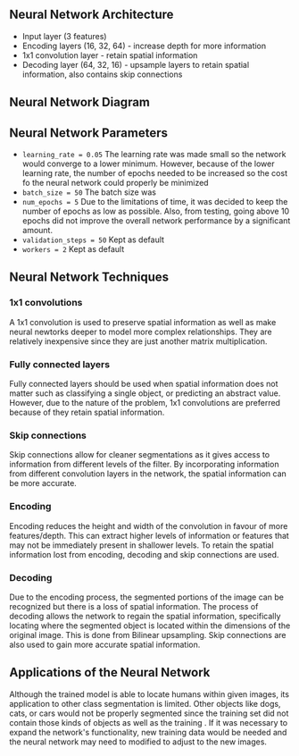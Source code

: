 ## Neural Network Architecture
- Input layer (3 features)
- Encoding layers (16, 32, 64) - increase depth for more information
- 1x1 convolution layer - retain spatial information
- Decoding layer (64, 32, 16) - upsample layers to retain spatial information, also contains skip connections

## Neural Network Diagram

## Neural Network Parameters
- `learning_rate = 0.05` The learning rate was made small so the network would converge to a lower minimum. However, because of the lower learning rate, the number of epochs needed to be increased so the cost fo the neural network could properly be minimized
- `batch_size = 50` The batch size was
- `num_epochs = 5` Due to the limitations of time, it was decided to keep the number of epochs as low as possible. Also, from testing, going above 10 epochs did not improve the overall network performance by a significant amount.
- `validation_steps = 50` Kept as default
- `workers = 2` Kept as default

## Neural Network Techniques
### 1x1 convolutions
A 1x1 convolution is used to preserve spatial information as well as make neural newtorks deeper to model more complex relationships. They are relatively inexpensive since they are just another matrix multiplication.

### Fully connected layers
Fully connected layers should be used when spatial information does not matter such as classifying a single object, or predicting an abstract value. However, due to the nature of the problem, 1x1 convolutions are preferred because of they retain spatial information.

### Skip connections
Skip connections allow for cleaner segmentations as it gives access to information from different levels of the filter. By incorporating information from different convolution layers in the network, the spatial information can be more accurate.

### Encoding
Encoding reduces the height and width of the convolution in favour of more features/depth. This can extract higher levels of information or features that may not be immediately present in shallower levels. To retain the spatial information lost from encoding, decoding and skip connections are used.

### Decoding
Due to the encoding process, the segmented portions of the image can be recognized but there is a loss of spatial information. The process of decoding allows the network to regain the spatial information, specifically locating where the segmented object is located within the dimensions of the original image. This is done from Bilinear upsampling. Skip connections are also used to gain more accurate spatial information.

## Applications of the Neural Network
Although the trained model is able to locate humans within given images, its application to other class segmentation is limited. Other objects like dogs, cats, or cars would not be properly segmented since the training set did not contain those kinds of objects as well as the training . If it was necessary to expand the network's functionality, new training data would be needed and the neural network may need to modified to adjust to the new images.
